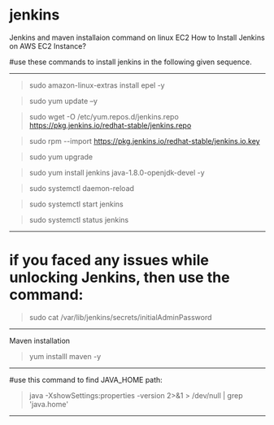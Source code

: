 # jenkins
Jenkins and maven installaion command on linux EC2 
How to Install Jenkins on AWS EC2 Instance?

#use these commands to install jenkins in the following given sequence.

---------------------------------------------------------------------------

> sudo amazon-linux-extras install epel -y

> sudo yum update –y

> sudo wget -O /etc/yum.repos.d/jenkins.repo \
    https://pkg.jenkins.io/redhat-stable/jenkins.repo
    
> sudo rpm --import https://pkg.jenkins.io/redhat-stable/jenkins.io.key

> sudo yum upgrade

> sudo yum install jenkins java-1.8.0-openjdk-devel -y

> sudo systemctl daemon-reload

> sudo systemctl start jenkins

> sudo systemctl status jenkins

-------------------------------------------------------------


# if you faced any issues while unlocking Jenkins, then use the command:

> sudo cat /var/lib/jenkins/secrets/initialAdminPassword


--------------------------------------------------------------

Maven installation

> yum installl maven -y

--------------------------------------------------------------

#use this command to find JAVA_HOME path:

> java -XshowSettings:properties -version 2>&1 > /dev/null | grep 'java.home'

-----------------------------------------------------------------
